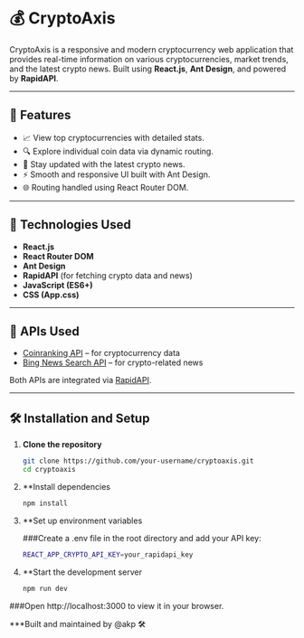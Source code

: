 # 💰 CryptoAxis

CryptoAxis is a responsive and modern cryptocurrency web application that provides real-time information on various cryptocurrencies, market trends, and the latest crypto news. Built using **React.js**, **Ant Design**, and powered by **RapidAPI**.

---

## 🚀 Features

- 📈 View top cryptocurrencies with detailed stats.
- 🔍 Explore individual coin data via dynamic routing.
- 📰 Stay updated with the latest crypto news.
- ⚡ Smooth and responsive UI built with Ant Design.
- 🌐 Routing handled using React Router DOM.

---

## 🔧 Technologies Used

- **React.js**
- **React Router DOM**
- **Ant Design**
- **RapidAPI** (for fetching crypto data and news)
- **JavaScript (ES6+)**
- **CSS (App.css)**

---

## 📡 APIs Used

- [Coinranking API](https://rapidapi.com/Coinranking/api/coinranking1) – for cryptocurrency data
- [Bing News Search API](https://rapidapi.com/microsoft-azure-org-microsoft-cognitive-services/api/bing-news-search1) – for crypto-related news

Both APIs are integrated via [RapidAPI](https://rapidapi.com/).

---

## 🛠️ Installation and Setup

1. **Clone the repository**

   ```bash
   git clone https://github.com/your-username/cryptoaxis.git
   cd cryptoaxis

2. **Install dependencies

   ```bash
   npm install

3. **Set up environment variables

   ###Create a .env file in the root directory and add your API key:
   ```bash
   REACT_APP_CRYPTO_API_KEY=your_rapidapi_key

4. **Start the development server

   ```bash
   npm run dev

###Open http://localhost:3000 to view it in your browser.


***Built and maintained by @akp 🛠️



